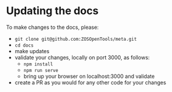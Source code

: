 # Updating the docs

To make changes to the docs, please:
 - `git clone git@github.com:ZOSOpenTools/meta.git`
 - `cd docs`
 - make updates
 - validate your changes, locally on port 3000, as follows:
   - `npm install`
   - `npm run serve`
   - bring up your browser on localhost:3000 and validate
 - create a PR as you would for any other code for your changes
